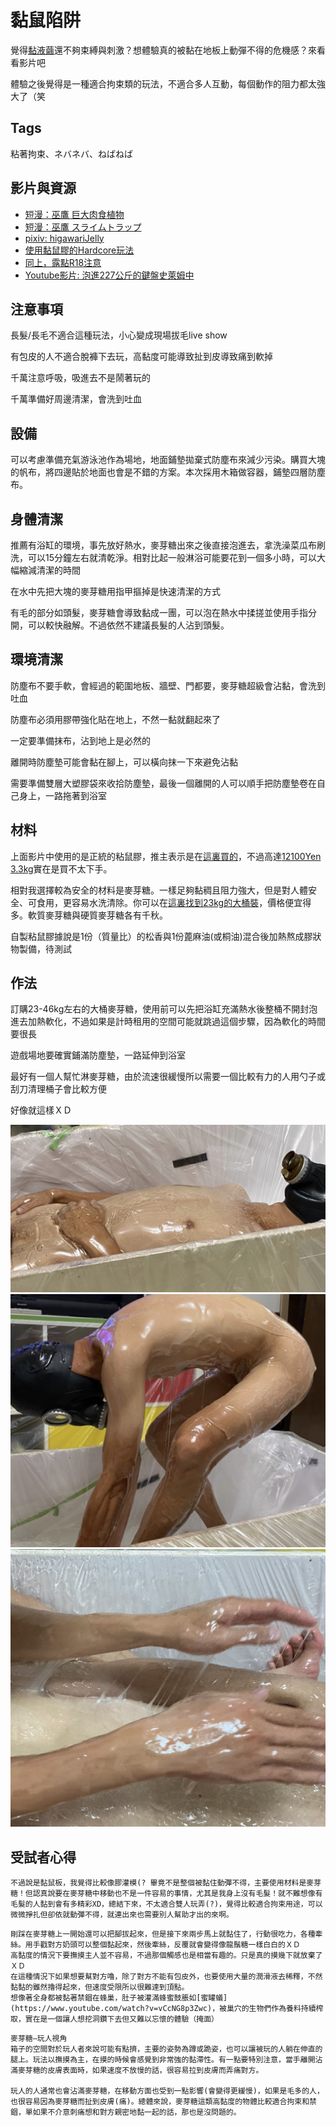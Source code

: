 黏鼠陷阱
=====

覺得[黏液繭](slime_cocoon.md)還不夠束縛與刺激？想體驗真的被黏在地板上動彈不得的危機感？來看看影片吧

體驗之後覺得是一種適合拘束類的玩法，不適合多人互動，每個動作的阻力都太強大了（笑

## Tags

粘著拘束、ネバネバ、ねばねば

## 影片與資源

- [短漫：巫鷹 巨大肉食植物](https://www.pixiv.net/artworks/75498979)
- [短漫：巫鷹 スライムトラップ](https://www.pixiv.net/artworks/58654342)
- [pixiv: higawariJelly](https://www.pixiv.net/users/691778)
- [使用黏鼠膠的Hardcore玩法](https://twitter.com/B6uKyyp3bVTB1Dr/status/1217088671624527872)
- [同上，露點R18注意](https://twitter.com/B6uKyyp3bVTB1Dr/status/1219177925762670594)
- [Youtube影片: 泡進227公斤的鍵盤史萊姆中](https://www.youtube.com/watch?v=f_KAUcRBlWs)

## 注意事項

長髮/長毛不適合這種玩法，小心變成現場拔毛live show

有包皮的人不適合脫褲下去玩，高黏度可能導致扯到皮導致痛到軟掉

千萬注意呼吸，吸進去不是鬧著玩的

千萬準備好周邊清潔，會洗到吐血

## 設備

可以考慮準備充氣游泳池作為場地，地面鋪墊拋棄式防塵布來減少污染。購買大塊的帆布，將四邊貼於地面也會是不錯的方案。本次採用木箱做容器，鋪墊四層防塵布。

## 身體清潔

推薦有浴缸的環境，事先放好熱水，麥芽糖出來之後直接泡進去，拿洗澡菜瓜布刷洗，可以15分鐘左右就清乾淨。相對比起一般淋浴可能要花到一個多小時，可以大幅縮減清潔的時間

在水中先把大塊的麥芽糖用指甲摳掉是快速清潔的方式

有毛的部分如頭髮，麥芽糖會導致黏成一團，可以泡在熱水中揉搓並使用手指分開，可以較快融解。不過依然不建議長髮的人沾到頭髮。

## 環境清潔

防塵布不要手軟，會經過的範圍地板、牆壁、門都要，麥芽糖超級會沾黏，會洗到吐血

防塵布必須用膠帶強化貼在地上，不然一黏就翻起來了

一定要準備抹布，沾到地上是必然的

離開時防塵墊可能會黏在腳上，可以橫向抹一下來避免沾黏

需要準備雙層大塑膠袋來收拾防塵墊，最後一個離開的人可以順手把防塵墊卷在自己身上，一路拖著到浴室

## 材料

上面影片中使用的是正統的粘鼠膠，推主表示是在[這裏買的](http://www.sumisu-t.com/items/01_nezumi.html)，不過高達[12100Yen 3.3kg](https://www.amazon.co.jp/チューチューピッタンコ-レギュラータイプ-3-3kg-ネズミ粘着剤-業務用とりもち/dp/B07YXSW16V/ref=sr_1_20?__mk_ja_JP=カタカナ&dchild=1&keywords=ねずみとりもちピッタンコ&qid=1595051477&sr=8-20)實在是買不太下手。

相對我選擇較為安全的材料是麥芽糖。一樣足夠黏稠且阻力強大，但是對人體安全、可食用，更容易水洗清除。你可以在[這裏找到23kg的大桶裝](https://shopee.tw/M86%E6%B0%B4%E9%BA%A5%E8%8A%BD5kg%E5%8F%A6%E5%94%AE%E6%B7%A8%E9%87%8D23kg%E9%90%B5%E6%A1%B6-i.3534891.18780885)，價格便宜得多。軟質麥芽糖與硬質麥芽糖各有千秋。

自製粘鼠膠據說是1份（質量比）的松香與1份蓖麻油(或桐油)混合後加熱熬成膠狀物製備，待測試

## 作法

訂購23-46kg左右的大桶麥芽糖，使用前可以先把浴缸充滿熱水後整桶不開封泡進去加熱軟化，不過如果是計時租用的空間可能就跳過這個步驟，因為軟化的時間要很長

遊戲場地要確實鋪滿防塵墊，一路延伸到浴室

最好有一個人幫忙淋麥芽糖，由於流速很緩慢所以需要一個比較有力的人用勺子或刮刀清理桶子會比較方便

好像就這樣ＸＤ

![](imgs/sticky_trap01.png)
![](imgs/sticky_trap02.png)
![](imgs/sticky_trap03.png)

## 受試者心得
```
不過說是黏鼠板，我覺得比較像膠灌模(? 畢竟不是整個被黏住動彈不得，主要使用材料是麥芽糖！但認真說要在麥芽糖中移動也不是一件容易的事情，尤其是我身上沒有毛髮！就不難想像有毛髮的人黏到會有多精彩XD，總結下來，不太適合雙人玩弄(?)，覺得比較適合拘束用途，可以微微掙扎但卻依就動彈不得，就連出來也需要別人幫助才出的來啊。
```

```
剛踩在麥芽糖上一開始還可以把腳拔起來，但是接下來兩步馬上就黏住了，行動很吃力，各種牽絲。用手戳對方奶頭可以整個黏起來，然後牽絲，反覆就會變得像龍鬚糖一樣白白的ＸＤ
高黏度的情況下要撫摸主人並不容易，不過那個觸感也是相當有趣的。只是真的摸幾下就放棄了ＸＤ
在這種情況下如果想要幫對方嚕，除了對方不能有包皮外，也要使用大量的潤滑液去稀釋，不然黏黏的雖然擼得起來，但速度受限所以很難達到頂點。
想像著全身都被黏著禁錮在蜂巢，肚子被灌滿蜂蜜鼓脹如[蜜罐蟻](https://www.youtube.com/watch?v=vCcNG8p3Zwc)，被巢穴的生物們作為養料持續榨取，實在是一個讓人想挖洞鑽下去但又難以忘懷的體驗（掩面）
```

```
麥芽糖—玩人視角
箱子的空間對於玩人者來說可能有點擠，主要的姿勢為蹲或跪姿，也可以讓被玩的人躺在伸直的腿上。玩法以撫摸為主，在摸的時候會感覺到非常強的黏滯性。有一點要特別注意，當手離開沾滿麥芽糖的皮膚表面時，如果速度不放慢的話，很容易拉到皮膚而弄痛對方。

玩人的人通常也會沾滿麥芽糖，在移動方面也受到一點影響(會變得更緩慢)，如果是毛多的人，也很容易因為麥芽糖而扯到皮膚(痛)。總體來說，麥芽糖這類高黏度的物體比較適合拘束和禁錮，單如果不介意刺痛想和對方親密地黏一起的話，那也是沒問題的。
```